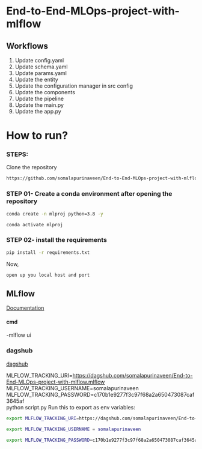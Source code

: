 # End-to-End-MLOps-project-with-mlflow



## Workflows

1. Update config.yaml
2. Update schema.yaml
3. Update params.yaml
4. Update the entity
5. Update the configuration manager in src config
6. Update the components
7. Update the pipeline
8. Update the main.py
9. Update the app.py


# How to run?

### STEPS:
Clone the repository

```bash
https://github.com/somalapurinaveen/End-to-End-MLOps-project-with-mlflow

```

### STEP 01- Create a conda environment after opening the repository

```bash
conda create -n mlproj python=3.8 -y
```

```bash
conda activate mlproj
```

### STEP 02- install the requirements
```bash
pip install -r requirements.txt
```
Now,
```bash
open up you local host and port
```

## MLflow

[Documentation](https://mlflow.org/docs/latest/index.html)

#### cmd
-mlflow ui

### dagshub
[dagshub](https://dagshub.com/)

MLFLOW_TRACKING_URI=https://dagshub.com/somalapurinaveen/End-to-End-MLOps-project-with-mlflow.mlflow \
MLFLOW_TRACKING_USERNAME=somalapurinaveen \
MLFLOW_TRACKING_PASSWORD=c170b1e9277f3c97f68a2a650473087caf3645af \
python script.py
Run this to export as env variables:

```bash
export MLFLOW_TRACKING_URI=https://dagshub.com/somalapurinaveen/End-to-End-MLOps-project-with-mlflow.mlflow 

export MLFLOW_TRACKING_USERNAME = somalapurinaveen

export MLFLOW_TRACKING_PASSWORD=c170b1e9277f3c97f68a2a650473087caf3645af 

```
